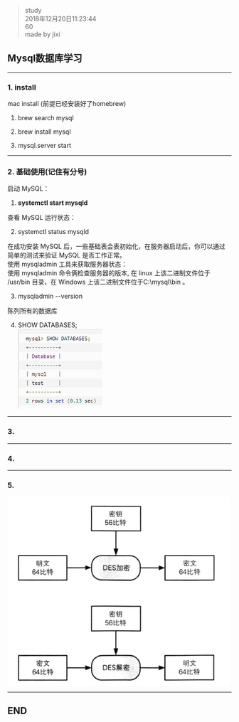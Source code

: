 > study  
> 2018年12月20日11:23:44       
> 60  
>made by jixi  

## Mysql数据库学习


----------


### 1. install

mac install (前提已经安装好了homebrew)  



1. brew search mysql  

2. brew install mysql  

3. mysql.server start

----------

### 2. 基础使用(记住有分号)  
启动 MySQL：  

1. <b>systemctl start mysqld</b>  

查看 MySQL 运行状态：  

2. systemctl status mysqld  

在成功安装 MySQL 后，一些基础表会表初始化，在服务器启动后，你可以通过简单的测试来验证 MySQL 是否工作正常。  
使用 mysqladmin 工具来获取服务器状态：  
使用 mysqladmin 命令俩检查服务器的版本, 在 linux 上该二进制文件位于 /usr/bin 目录，在 Windows 上该二进制文件位于C:\mysql\bin 。  

3. mysqladmin --version  

陈列所有的数据库  

4. SHOW DATABASES;  
![enter description here](https://www.github.com/jixiyu/images3/raw/master/小书匠/1545277637735.png)  

----------

### 3. 


----------

### 4. 


----------

### 5. 


<img src="https://www.github.com/jixiyu/images3/raw/master/小书匠/1541557686265.png" width="500" hegiht="500" align="center" /> 

----------
## END

